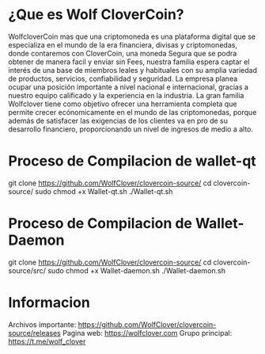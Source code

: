 ¿Que es Wolf CloverCoin?
===========================
WolfcloverCoin mas que una criptomoneda es una plataforma digital que se especializa en el mundo de la era financiera, divisas  y criptomonedas, donde contaremos con CloverCoin, una moneda Segura que se podra obtener de manera facil y enviar sin Fees, nuestra familia espera captar el interés  de una base de miembros leales y habituales  con su amplia variedad de productos, servicios, confiabilidad y seguridad. La empresa planea  ocupar  una posición importante a nivel nacional e internacional, gracias a nuestro equipo calificado y la experiencia en la industria. La gran familia Wolfclover tiene como objetivo ofrecer una herramienta completa que permite crecer ecónomicamente en el mundo de las criptomonedas, porque además de  satisfacer las exigencias de los clientes va en pro de su desarrollo financiero, proporcionando un nivel de ingresos de medio a alto.

Proceso de Compilacion de wallet-qt
===========================
git clone https://github.com/WolfClover/clovercoin-source/
cd clovercoin-source/
sudo chmod +x Wallet-qt.sh
./Wallet-qt.sh

Proceso de Compilacion de Wallet-Daemon
===========================
git clone https://github.com/WolfClover/clovercoin-source/
cd clovercoin-source/src/
sudo chmod +x Wallet-daemon.sh
./Wallet-daemon.sh

Informacion
===========================
Archivos importante: https://github.com/WolfClover/clovercoin-source/releases
Pagina web: https://wolfclover.com
Grupo principal: https://t.me/wolf_clover
